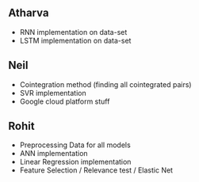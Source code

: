 ## Atharva

- RNN implementation on data-set
- LSTM implementation on data-set

## Neil

- Cointegration method (finding all cointegrated pairs)
- SVR implementation
- Google cloud platform stuff

## Rohit
- Preprocessing Data for all models
- ANN implementation
- Linear Regression implementation
- Feature Selection / Relevance test / Elastic Net